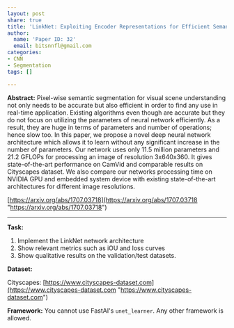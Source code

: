 ```yaml
---
layout: post
share: true
title: 'LinkNet: Exploiting Encoder Representations for Efficient Semantic Segmentation'
author:
  name: 'Paper ID: 32'
  email: bitsnnfl@gmail.com
categories:
- CNN
- Segmentation
tags: []

---
```

**Abstract:** Pixel-wise semantic segmentation for visual scene understanding not only needs to be accurate but also efficient in order to find any use in real-time application. Existing algorithms even though are accurate but they do not focus on utilizing the parameters of neural network efficiently. As a result, they are huge in terms of parameters and number of operations; hence slow too. In this paper, we propose a novel deep neural network architecture which allows it to learn without any significant increase in the number of parameters. Our network uses only 11.5 million parameters and 21.2 GFLOPs for processing an image of resolution 3x640x360. It gives state-of-the-art performance on CamVid and comparable results on Cityscapes dataset. We also compare our networks processing time on NVIDIA GPU and embedded system device with existing state-of-the-art architectures for different image resolutions.

[https://arxiv.org/abs/1707.03718](https://arxiv.org/abs/1707.03718 "https://arxiv.org/abs/1707.03718")

***

**Task:**

1. Implement the LinkNet network architecture
2. Show relevant metrics such as iOU and loss curves
3. Show qualitative results on the validation/test datasets.

**Dataset:**

Cityscapes: [https://www.cityscapes-dataset.com](https://www.cityscapes-dataset.com "https://www.cityscapes-dataset.com")

**Framework:** You cannot use FastAI's `unet_learner`. Any other framework is allowed.